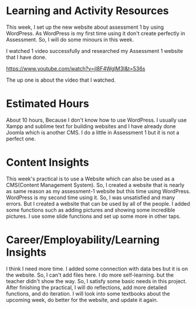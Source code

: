 # Learning and Activity Resources

This week, I set up the new website about assessment 1 by using WordPress. As WordPress is my first time using it don't create perfectly in Assessment. So, I will do some minours in this week.

I watched 1 video successfully and researched my Assessment 1 website that I have done. 

https://www.youtube.com/watch?v=jl8F4WglM3I&t=536s
 
 The up one is about the video that I watched.

# Estimated Hours

About 10 hours, Because I don't know how to use WordPress. I usually use Xampp and sublime text for building websites and I have already done Joomla which is another CMS. I do a little in Assessment 1 but it is not a perfect one.

# Content Insights

This week's practical is to use a Website which can also be used as a CMS(Content Management System). So, I created a website that is nearly as same reason as my assessment-1 website but this time using WordPress.
WordPress is my second time using it. So, I was unsatisfied and many errors. But I created a website that can be used by all of the people.
I added some functions such as adding pictures and showing some incredible pictures. I use some slide functions and set up some more in other taps.


# Career/Employability/Learning Insights

I think I need more time. I added some connection with data bes but it is on the website. So, I can't add files here. 
I do more self-learning. but the teacher didn't show the way. So, I satisfy some basic needs in this project.
After finishing the practical, I will do reflections, add more detailed functions, and do iteration.
I will look into some textbooks about the upcoming week, do better for the website, and update it again.

